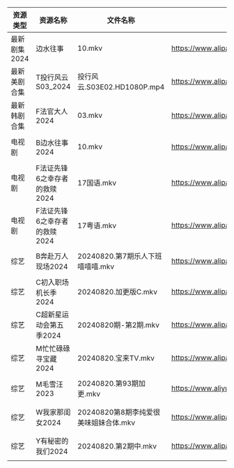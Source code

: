 | 资源类型     | 资源名称              | 文件名称                      | 分享链接                                      | 更新时间                |
| -------- | ----------------- | ------------------------- | ----------------------------------------- | ------------------- |
| 最新剧集2024 | 边水往事              | 10.mkv                    | https://www.alipan.com/s/vnpRghxMzuW      | 2024-08-20 14:09:26 |
| 最新美剧合集   | T投行风云S03_2024     | 投行风云.S03E02.HD1080P.mp4   | https://www.alipan.com/s/r4CJznux8Zc      | 2024-08-20 00:06:34 |
| 最新韩剧合集   | F法官大人2024         | 03.mkv                    | https://www.alipan.com/s/vmXEwsv83mq      | 2024-08-20 00:05:29 |
| 电视剧      | B边水往事2024         | 10.mkv                    | https://www.alipan.com/s/u7mCpvPXUu1      | 2024-08-20 14:05:27 |
| 电视剧      | F法证先锋6之幸存者的救赎2024 | 17国语.mkv                  | https://www.alipan.com/s/vh3hrfiNLUZ      | 2024-08-20 14:05:39 |
| 电视剧      | F法证先锋6之幸存者的救赎2024 | 17粤语.mkv                  | https://www.alipan.com/s/vh3hrfiNLUZ      | 2024-08-20 14:05:39 |
| 综艺       | B奔赴万人现场2024       | 20240820.第7期乐人下班嘻嘻嘻.mkv   | https://www.alipan.com/s/4u7m3VMcqux      | 2024-08-20 14:07:03 |
| 综艺       | C初入职场机长季2024      | 20240820.加更版C.mkv         | https://www.alipan.com/s/a9hmC3o2B18      | 2024-08-20 14:07:06 |
| 综艺       | C超新星运动会第五季2024    | 20240820期-第2期.mkv         | https://www.alipan.com/s/jRZmBqCoSKT      | 2024-08-20 14:07:11 |
| 综艺       | M忙忙碌碌寻宝藏2024      | 20240820.宝来TV.mkv         | https://www.alipan.com/s/TtfyudAgS8v      | 2024-08-20 14:07:36 |
| 综艺       | M毛雪汪2023          | 20240820.第93期加更.mkv       | https://www.aliyundrive.com/s/asPqfgPRqAg | 2024-08-20 14:07:39 |
| 综艺       | W我家那闺女2024        | 20240820第8期李纯爱很美味姐妹合体.mkv | https://www.alipan.com/s/6Zh3yAep1kC      | 2024-08-20 14:08:19 |
| 综艺       | Y有秘密的我们2024       | 20240820.第2期中.mkv         | https://www.alipan.com/s/knSE43DBBa6      | 2024-08-20 14:08:29 |
